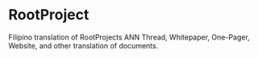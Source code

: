 # RootProject
Filipino translation of RootProjects ANN Thread, Whitepaper, One-Pager, Website, and other translation of documents.
